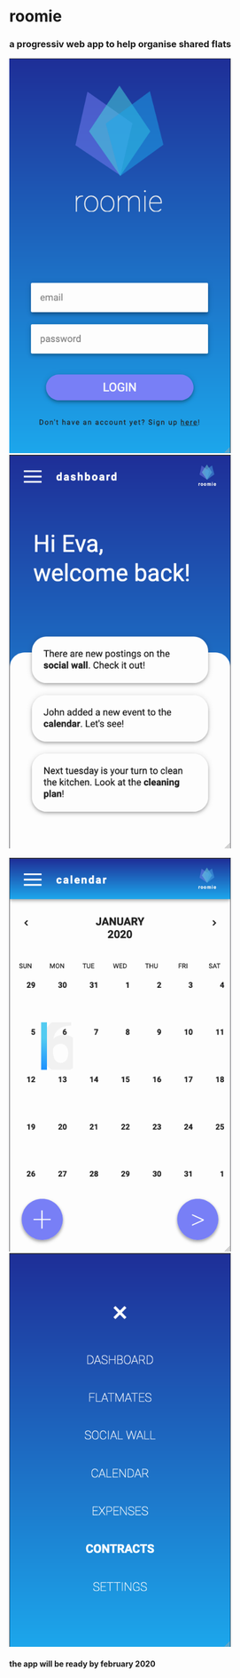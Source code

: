# roomie

### a progressiv web app to help organise shared flats

<p><img src="./src/images/login.png" width="400"> <img src="./src/images/dashboard.png" width="400">
</p>
<p>
  <img src="./src/images/calendar.png" width="400"> <img src="./src/images/nav.png" width="400">
</p>

#### the app will be ready by february 2020
